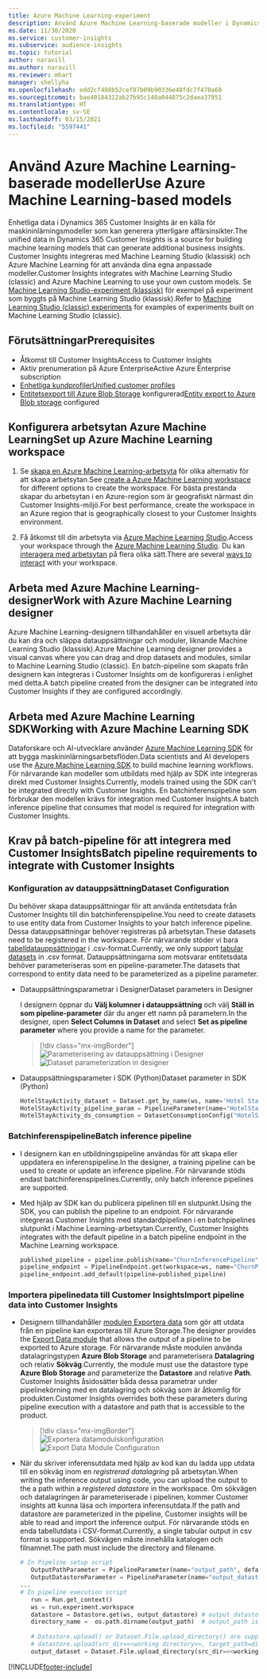 ```yaml
---
title: Azure Machine Learning-experiment
description: Använd Azure Machine Learning-baserade modeller i Dynamics 365 Customer Insights.
ms.date: 11/30/2020
ms.service: customer-insights
ms.subservice: audience-insights
ms.topic: tutorial
author: naravill
ms.author: naravill
ms.reviewer: mhart
manager: shellyha
ms.openlocfilehash: edd2cf488b52cef87b09b90336e48fdc7f470a68
ms.sourcegitcommit: bae40184312ab27b95c140a044875c2daea37951
ms.translationtype: HT
ms.contentlocale: sv-SE
ms.lasthandoff: 03/15/2021
ms.locfileid: "5597441"
---
```

# <a name="use-azure-machine-learning-based-models"></a><span data-ttu-id="54519-103">Använd Azure Machine Learning-baserade modeller</span><span class="sxs-lookup"><span data-stu-id="54519-103">Use Azure Machine Learning-based models</span></span>

<span data-ttu-id="54519-104">Enhetliga data i Dynamics 365 Customer Insights är en källa för maskininlärningsmodeller som kan generera ytterligare affärsinsikter.</span><span class="sxs-lookup"><span data-stu-id="54519-104">The unified data in Dynamics 365 Customer Insights is a source for building machine learning models that can generate additional business insights.</span></span> <span data-ttu-id="54519-105">Customer Insights integreras med Machine Learning Studio (klassisk) och Azure Machine Learning för att använda dina egna anpassade modeller.</span><span class="sxs-lookup"><span data-stu-id="54519-105">Customer Insights integrates with Machine Learning Studio (classic) and Azure Machine Learning to use your own custom models.</span></span> <span data-ttu-id="54519-106">Se [Machine Learning Studio-experiment (klassisk)](machine-learning-studio-experiments.md) för exempel på experiment som byggts på Machine Learning Studio (klassisk).</span><span class="sxs-lookup"><span data-stu-id="54519-106">Refer to [Machine Learning Studio (classic) experiments](machine-learning-studio-experiments.md) for examples of experiments built on Machine Learning Studio (classic).</span></span> 

## <a name="prerequisites"></a><span data-ttu-id="54519-107">Förutsättningar</span><span class="sxs-lookup"><span data-stu-id="54519-107">Prerequisites</span></span>

- <span data-ttu-id="54519-108">Åtkomst till Customer Insights</span><span class="sxs-lookup"><span data-stu-id="54519-108">Access to Customer Insights</span></span>
- <span data-ttu-id="54519-109">Aktiv prenumeration på Azure Enterprise</span><span class="sxs-lookup"><span data-stu-id="54519-109">Active Azure Enterprise subscription</span></span>
- [<span data-ttu-id="54519-110">Enhetliga kundprofiler</span><span class="sxs-lookup"><span data-stu-id="54519-110">Unified customer profiles</span></span>](data-unification.md)
- <span data-ttu-id="54519-111">[Entitetsexport till Azure Blob Storage](export-azure-blob-storage.md) konfigurerad</span><span class="sxs-lookup"><span data-stu-id="54519-111">[Entity export to Azure Blob storage](export-azure-blob-storage.md) configured</span></span>

## <a name="set-up-azure-machine-learning-workspace"></a><span data-ttu-id="54519-112">Konfigurera arbetsytan Azure Machine Learning</span><span class="sxs-lookup"><span data-stu-id="54519-112">Set up Azure Machine Learning workspace</span></span>

1. <span data-ttu-id="54519-113">Se [skapa en Azure Machine Learning-arbetsyta](/azure/machine-learning/concept-workspace#-create-a-workspace) för olika alternativ för att skapa arbetsytan.</span><span class="sxs-lookup"><span data-stu-id="54519-113">See [create a Azure Machine Learning workspace](/azure/machine-learning/concept-workspace#-create-a-workspace) for different options to create the workspace.</span></span> <span data-ttu-id="54519-114">För bästa prestanda skapar du arbetsytan i en Azure-region som är geografiskt närmast din Customer Insights-miljö.</span><span class="sxs-lookup"><span data-stu-id="54519-114">For best performance, create the workspace in an Azure region that is geographically closest to your Customer Insights environment.</span></span>

1. <span data-ttu-id="54519-115">Få åtkomst till din arbetsyta via [Azure Machine Learning Studio](https://ml.azure.com/).</span><span class="sxs-lookup"><span data-stu-id="54519-115">Access your workspace through the [Azure Machine Learning Studio](https://ml.azure.com/).</span></span> <span data-ttu-id="54519-116">Du kan [interagera med arbetsytan](/azure/machine-learning/concept-workspace#tools-for-workspace-interaction) på flera olika sätt.</span><span class="sxs-lookup"><span data-stu-id="54519-116">There are several [ways to interact](/azure/machine-learning/concept-workspace#tools-for-workspace-interaction) with your workspace.</span></span>

## <a name="work-with-azure-machine-learning-designer"></a><span data-ttu-id="54519-117">Arbeta med Azure Machine Learning-designer</span><span class="sxs-lookup"><span data-stu-id="54519-117">Work with Azure Machine Learning designer</span></span>

<span data-ttu-id="54519-118">Azure Machine Learning-designern tillhandahåller en visuell arbetsyta där du kan dra och släppa datauppsättningar och moduler, liknande Machine Learning Studio (klassisk).</span><span class="sxs-lookup"><span data-stu-id="54519-118">Azure Machine Learning designer provides a visual canvas where you can drag and drop datasets and modules, similar to Machine Learning Studio (classic).</span></span> <span data-ttu-id="54519-119">En batch-pipeline som skapats från designern kan integreras i Customer Insights om de konfigureras i enlighet med detta.</span><span class="sxs-lookup"><span data-stu-id="54519-119">A batch pipeline created from the designer can be integrated into Customer Insights if they are configured accordingly.</span></span> 
   
## <a name="working-with-azure-machine-learning-sdk"></a><span data-ttu-id="54519-120">Arbeta med Azure Machine Learning SDK</span><span class="sxs-lookup"><span data-stu-id="54519-120">Working with Azure Machine Learning SDK</span></span>

<span data-ttu-id="54519-121">Dataforskare och AI-utvecklare använder [Azure Machine Learning SDK](/python/api/overview/azure/ml/?preserve-view=true&view=azure-ml-py) för att bygga maskininlärningsarbetsflöden.</span><span class="sxs-lookup"><span data-stu-id="54519-121">Data scientists and AI developers use the [Azure Machine Learning SDK](/python/api/overview/azure/ml/?preserve-view=true&view=azure-ml-py) to build machine learning workflows.</span></span> <span data-ttu-id="54519-122">För närvarande kan modeller som utbildats med hjälp av SDK inte integreras direkt med Customer Insights.</span><span class="sxs-lookup"><span data-stu-id="54519-122">Currently, models trained using the SDK can't be integrated directly with Customer Insights.</span></span> <span data-ttu-id="54519-123">En batchinferenspipeline som förbrukar den modellen krävs för integration med Customer Insights.</span><span class="sxs-lookup"><span data-stu-id="54519-123">A batch inference pipeline that consumes that model is required for integration with Customer Insights.</span></span>

## <a name="batch-pipeline-requirements-to-integrate-with-customer-insights"></a><span data-ttu-id="54519-124">Krav på batch-pipeline för att integrera med Customer Insights</span><span class="sxs-lookup"><span data-stu-id="54519-124">Batch pipeline requirements to integrate with Customer Insights</span></span>

### <a name="dataset-configuration"></a><span data-ttu-id="54519-125">Konfiguration av datauppsättning</span><span class="sxs-lookup"><span data-stu-id="54519-125">Dataset Configuration</span></span>

<span data-ttu-id="54519-126">Du behöver skapa datauppsättningar för att använda entitetsdata från Customer Insights till din batchinferenspipeline.</span><span class="sxs-lookup"><span data-stu-id="54519-126">You need to create datasets to use entity data from Customer Insights to your batch inference pipeline.</span></span> <span data-ttu-id="54519-127">Dessa datauppsättningar behöver registreras på arbetsytan.</span><span class="sxs-lookup"><span data-stu-id="54519-127">These datasets need to be registered in the workspace.</span></span> <span data-ttu-id="54519-128">För närvarande stöder vi bara [tabelldatauppsättningar](/azure/machine-learning/how-to-create-register-datasets#tabulardataset) i .csv-format.</span><span class="sxs-lookup"><span data-stu-id="54519-128">Currently, we only support [tabular datasets](/azure/machine-learning/how-to-create-register-datasets#tabulardataset) in .csv format.</span></span> <span data-ttu-id="54519-129">Datauppsättningarna som motsvarar entitetsdata behöver parameteriseras som en pipeline-parameter.</span><span class="sxs-lookup"><span data-stu-id="54519-129">The datasets that correspond to entity data need to be parameterized as a pipeline parameter.</span></span>
   
* <span data-ttu-id="54519-130">Datauppsättningsparametrar i Designer</span><span class="sxs-lookup"><span data-stu-id="54519-130">Dataset parameters in Designer</span></span>
   
     <span data-ttu-id="54519-131">I designern öppnar du **Välj kolumner i datauppsättning** och välj **Ställ in som pipeline-parameter** där du anger ett namn på parametern.</span><span class="sxs-lookup"><span data-stu-id="54519-131">In the designer, open **Select Columns in Dataset** and select **Set as pipeline parameter** where you provide a name for the parameter.</span></span>

     > [!div class="mx-imgBorder"]
     > <span data-ttu-id="54519-132">![Parameterisering av datauppsättning i Designer](media/intelligence-designer-dataset-parameters.png "Parameterisering av datauppsättning i Designer")</span><span class="sxs-lookup"><span data-stu-id="54519-132">![Dataset parameterization in designer](media/intelligence-designer-dataset-parameters.png "Dataset parameterization in designer")</span></span>
   
* <span data-ttu-id="54519-133">Datauppsättningsparameter i SDK (Python)</span><span class="sxs-lookup"><span data-stu-id="54519-133">Dataset parameter in SDK (Python)</span></span>
   
   ```python
   HotelStayActivity_dataset = Dataset.get_by_name(ws, name='Hotel Stay Activity Data')
   HotelStayActivity_pipeline_param = PipelineParameter(name="HotelStayActivity_pipeline_param", default_value=HotelStayActivity_dataset)
   HotelStayActivity_ds_consumption = DatasetConsumptionConfig("HotelStayActivity_dataset", HotelStayActivity_pipeline_param)
   ```

### <a name="batch-inference-pipeline"></a><span data-ttu-id="54519-134">Batchinferenspipeline</span><span class="sxs-lookup"><span data-stu-id="54519-134">Batch inference pipeline</span></span>
  
* <span data-ttu-id="54519-135">I designern kan en utbildningspipeline användas för att skapa eller uppdatera en inferenspipeline.</span><span class="sxs-lookup"><span data-stu-id="54519-135">In the designer, a training pipeline can be used to create or update an inference pipeline.</span></span> <span data-ttu-id="54519-136">För närvarande stöds endast batchinferenspipelines.</span><span class="sxs-lookup"><span data-stu-id="54519-136">Currently, only batch inference pipelines are supported.</span></span>

* <span data-ttu-id="54519-137">Med hjälp av SDK kan du publicera pipelinen till en slutpunkt.</span><span class="sxs-lookup"><span data-stu-id="54519-137">Using the SDK, you can publish the pipeline to an endpoint.</span></span> <span data-ttu-id="54519-138">För närvarande integreras Customer Insights med standardpipelinen i en batchpipelines slutpunkt i Machine Learning-arbetsytan.</span><span class="sxs-lookup"><span data-stu-id="54519-138">Currently, Customer Insights integrates with the default pipeline in a batch pipeline endpoint in the Machine Learning workspace.</span></span>
   
   ```python
   published_pipeline = pipeline.publish(name="ChurnInferencePipeline", description="Published Churn Inference pipeline")
   pipeline_endpoint = PipelineEndpoint.get(workspace=ws, name="ChurnPipelineEndpoint") 
   pipeline_endpoint.add_default(pipeline=published_pipeline)
   ```

### <a name="import-pipeline-data-into-customer-insights"></a><span data-ttu-id="54519-139">Importera pipelinedata till Customer Insights</span><span class="sxs-lookup"><span data-stu-id="54519-139">Import pipeline data into Customer Insights</span></span>

* <span data-ttu-id="54519-140">Designern tillhandahåller [modulen Exportera data](/azure/machine-learning/algorithm-module-reference/export-data) som gör att utdata från en pipeline kan exporteras till Azure Storage.</span><span class="sxs-lookup"><span data-stu-id="54519-140">The designer provides the [Export Data module](/azure/machine-learning/algorithm-module-reference/export-data) that allows the output of a pipeline to be exported to Azure storage.</span></span> <span data-ttu-id="54519-141">För närvarande måste modulen använda datalagringstypen **Azure Blob Storage** and parameterisera **Datalagring** och relativ **Sökväg**.</span><span class="sxs-lookup"><span data-stu-id="54519-141">Currently, the module must use the datastore type **Azure Blob Storage** and parameterize the **Datastore** and relative **Path**.</span></span> <span data-ttu-id="54519-142">Customer Insights åsidosätter båda dessa parametrar under pipelinekörning med en datalagring och sökväg som är åtkomlig för produkten.</span><span class="sxs-lookup"><span data-stu-id="54519-142">Customer Insights overrides both these parameters during pipeline execution with a datastore and path that is accessible to the product.</span></span>
   > [!div class="mx-imgBorder"]
   > <span data-ttu-id="54519-143">![Exportera datamodulskonfiguration](media/intelligence-designer-importdata.png "Exportera datamodulskonfiguration")</span><span class="sxs-lookup"><span data-stu-id="54519-143">![Export Data Module Configuration](media/intelligence-designer-importdata.png "Export Data Module Configuration")</span></span>
   
* <span data-ttu-id="54519-144">När du skriver inferensutdata med hjälp av kod kan du ladda upp utdata till en sökväg inom en *registrerad datalagring* på arbetsytan.</span><span class="sxs-lookup"><span data-stu-id="54519-144">When writing the inference output using code, you can upload the output to the a path within a *registered datastore* in the workspace.</span></span> <span data-ttu-id="54519-145">Om sökvägen och datalagringen är parameteriserade i pipelinen, kommer Customer insights att kunna läsa och importera inferensutdata.</span><span class="sxs-lookup"><span data-stu-id="54519-145">If the path and datastore are parameterized in the pipeline, Customer insights will be able to read and import the inference output.</span></span> <span data-ttu-id="54519-146">För närvarande stöds en enda tabellutdata i CSV-format.</span><span class="sxs-lookup"><span data-stu-id="54519-146">Currently, a single tabular output in csv format is supported.</span></span> <span data-ttu-id="54519-147">Sökvägen måste innehålla katalogen och filnamnet.</span><span class="sxs-lookup"><span data-stu-id="54519-147">The path must include the directory and filename.</span></span>

   ```python
   # In Pipeline setup script
      OutputPathParameter = PipelineParameter(name="output_path", default_value="HotelChurnOutput/HotelChurnOutput.csv")
      OutputDatastoreParameter = PipelineParameter(name="output_datastore", default_value="workspaceblobstore")
   ...
   # In pipeline execution script
      run = Run.get_context()
      ws = run.experiment.workspace
      datastore = Datastore.get(ws, output_datastore) # output_datastore is parameterized
      directory_name =  os.path.dirname(output_path)  # output_path is parameterized.
      
      # Datastore.upload() or Dataset.File.upload_directory() are supported methods to uplaod the data
      # datastore.upload(src_dir=<<working directory>>, target_path=directory_name, overwrite=False, show_progress=True)
      output_dataset = Dataset.File.upload_directory(src_dir=<<working directory>>, target = (datastore, directory_name)) # Remove trailing "/" from directory_name
   ```


[!INCLUDE[footer-include](../includes/footer-banner.md)]